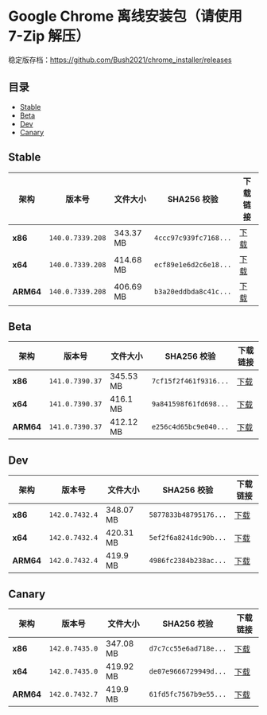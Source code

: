 # Google Chrome 离线安装包（请使用 7-Zip 解压）
稳定版存档：https://github.com/Bush2021/chrome_installer/releases

## 目录

- [Stable](#stable)
- [Beta](#beta)
- [Dev](#dev)
- [Canary](#canary)

## Stable

| 架构 | 版本号 | 文件大小 | SHA256 校验 | 下载链接 |
|------|--------|----------|-------------|----------|
| **x86** | `140.0.7339.208` | 343.37 MB | `4ccc97c939fc7168...` | [下载](https://dl.google.com/release2/chrome/br4sgfey53ocxyz36zfh6p6oy4_140.0.7339.208/140.0.7339.208_chrome_installer_uncompressed.exe) |
| **x64** | `140.0.7339.208` | 414.68 MB | `ecf89e1e6d2c6e18...` | [下载](https://dl.google.com/release2/chrome/ac3nic2ahkdg3nwp2cxz7lbucyma_140.0.7339.208/140.0.7339.208_chrome_installer_uncompressed.exe) |
| **ARM64** | `140.0.7339.208` | 406.69 MB | `b3a20eddbda8c41c...` | [下载](https://dl.google.com/release2/chrome/gwvieopx7purdu7szpiyjqokoy_140.0.7339.208/140.0.7339.208_chrome_installer_uncompressed.exe) |

## Beta

| 架构 | 版本号 | 文件大小 | SHA256 校验 | 下载链接 |
|------|--------|----------|-------------|----------|
| **x86** | `141.0.7390.37` | 345.53 MB | `7cf15f2f461f9316...` | [下载](https://dl.google.com/release2/chrome/ad2pwxgnkhyu5vrkquoq6cw5edoq_141.0.7390.37/141.0.7390.37_chrome_installer_uncompressed.exe) |
| **x64** | `141.0.7390.37` | 416.1 MB | `9a841598f61fd698...` | [下载](https://dl.google.com/release2/chrome/aceb3ppo4a6c3gvyaxoqqodfifja_141.0.7390.37/141.0.7390.37_chrome_installer_uncompressed.exe) |
| **ARM64** | `141.0.7390.37` | 412.12 MB | `e256c4d65bc9e040...` | [下载](https://dl.google.com/release2/chrome/nq6rbpfy7kkuzeqqx4z3c47x2u_141.0.7390.37/141.0.7390.37_chrome_installer_uncompressed.exe) |

## Dev

| 架构 | 版本号 | 文件大小 | SHA256 校验 | 下载链接 |
|------|--------|----------|-------------|----------|
| **x86** | `142.0.7432.4` | 348.07 MB | `5877833b48795176...` | [下载](https://dl.google.com/release2/chrome/jtqj65pu73ocavozxpqeqfoc5a_142.0.7432.4/142.0.7432.4_chrome_installer_uncompressed.exe) |
| **x64** | `142.0.7432.4` | 420.31 MB | `5ef2f6a8241dc90b...` | [下载](https://dl.google.com/release2/chrome/acyzool5b5ka4eccurty4xtpze4q_142.0.7432.4/142.0.7432.4_chrome_installer_uncompressed.exe) |
| **ARM64** | `142.0.7432.4` | 419.9 MB | `4986fc2384b238ac...` | [下载](https://dl.google.com/release2/chrome/fhhcxlokv2nacmcipcu2g6xleq_142.0.7432.4/142.0.7432.4_chrome_installer_uncompressed.exe) |

## Canary

| 架构 | 版本号 | 文件大小 | SHA256 校验 | 下载链接 |
|------|--------|----------|-------------|----------|
| **x86** | `142.0.7435.0` | 347.08 MB | `d7c7cc55e6ad718e...` | [下载](https://dl.google.com/release2/chrome/gqbwder4axdmsfhc5jiu32qnzu_142.0.7435.0/142.0.7435.0_chrome_installer_uncompressed.exe) |
| **x64** | `142.0.7435.0` | 419.92 MB | `de07e9666729949d...` | [下载](https://dl.google.com/release2/chrome/achdwbuyi6snb6ok2ct65lfyyiqa_142.0.7435.0/142.0.7435.0_chrome_installer_uncompressed.exe) |
| **ARM64** | `142.0.7432.7` | 419.9 MB | `61fd5fc7567b9e55...` | [下载](https://dl.google.com/release2/chrome/cbekkilr23qugmylkxsbonkntq_142.0.7432.7/142.0.7432.7_chrome_installer_uncompressed.exe) |

